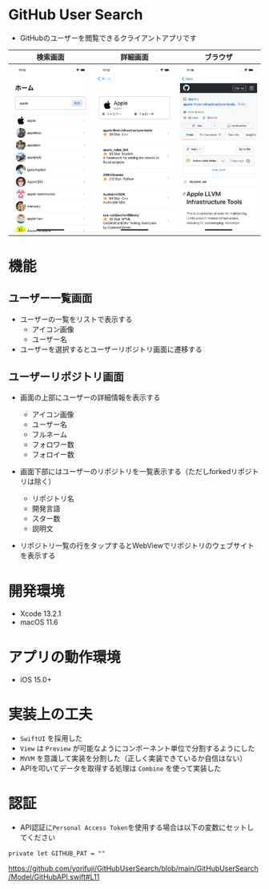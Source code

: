 # GitHub User Search

- GitHubのユーザーを閲覧できるクライアントアプリです

| 検索画面 | 詳細画面 | ブラウザ |
| ------- | -------- | ------ |
| ![](./images/search.png) | ![](./images/detail.png) | ![](./images/webview.png) |

# 機能

##  ユーザー一覧画面

- ユーザーの一覧をリストで表示する
    - アイコン画像
    - ユーザー名
- ユーザーを選択するとユーザーリポジトリ画面に遷移する

## ユーザーリポジトリ画面

- 画面の上部にユーザーの詳細情報を表示する
    - アイコン画像
    - ユーザー名
    - フルネーム
    - フォロワー数
    - フォロイー数

- 画面下部にはユーザーのリポジトリを一覧表示する（ただしforkedリポジトリは除く）
    - リポジトリ名
    - 開発言語
    -  スター数
    - 説明文

- リポジトリ一覧の行をタップするとWebViewでリポジトリのウェブサイトを表示する

# 開発環境

- Xcode 13.2.1
- macOS 11.6

# アプリの動作環境

- iOS 15.0+

# 実装上の工夫

- `SwiftUI` を採用した
- `View` は `Preview` が可能なようにコンポーネント単位で分割するようにした
- `MVVM` を意識して実装を分割した（正しく実装できているか自信はない）
- APIを叩いてデータを取得する処理は `Combine` を使って実装した

# 認証

- API認証に`Personal Access Token`を使用する場合は以下の変数にセットしてください



```
private let GITHUB_PAT = ""
```

https://github.com/yorifuji/GitHubUserSearch/blob/main/GitHubUserSearch/Model/GitHubAPI.swift#L11